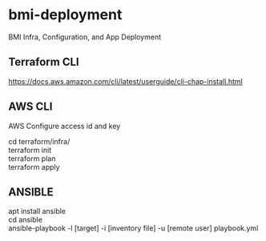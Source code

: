 # bmi-deployment
BMI Infra, Configuration, and App Deployment


## Terraform CLI

https://docs.aws.amazon.com/cli/latest/userguide/cli-chap-install.html  

## AWS CLI

AWS Configure access id and key

cd terraform/infra/  
terraform init  
terraform plan  
terraform apply  

## ANSIBLE

apt install ansible  
cd ansible  
ansible-playbook -l [target] -i [inventory file] -u [remote user] playbook.yml



